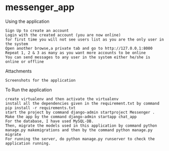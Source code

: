 # messenger_app


Using the application

    Sign Up to create an account
    Login with the created account (you are now online)
    for first time you will not see users list as you are the only user in the system
    Open another browse,a private tab and go to http://127.0.0.1:8000
    Repeat 1, 2 & 3 as many as you want more accounts to be online
    You can send messages to any user in the system either he/she is online or offline

Attachments

    Screenshots for the application

To Run the application

    create virtualenv and then activate the virtualenv
    install all the dependencies given in the requirement.txt by command pip install -r requirements.txt
    start the project by command django-admin startproject Messenger . 
    Make the app by the command django-admin startapp chat_app
    For the database, I have used MySQL-DB.
    Then, migrate the models used in this application by command python manage.py makemigrations and then by the command python manage.py migrate
    For running the server, do python manage.py runserver to check the application running.
